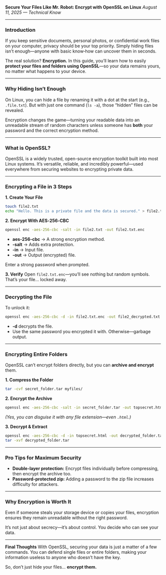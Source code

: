 **Secure Your Files Like Mr. Robot: Encrypt with OpenSSL on Linux**
*August 11, 2025 — Technical Know*

***

### Introduction

If you keep sensitive documents, personal photos, or confidential work files on your computer, privacy should be your top priority. Simply hiding files isn’t enough—anyone with basic know‑how can uncover them in seconds.

The real solution? **Encryption.**
In this guide, you’ll learn how to easily **protect your files and folders using OpenSSL**—so your data remains yours, no matter what happens to your device.

***

### Why Hiding Isn’t Enough

On Linux, you can hide a file by renaming it with a dot at the start (e.g., `.file.txt`). But with just one command (`ls -a`), those “hidden” files can be revealed.

Encryption changes the game—turning your readable data into an unreadable stream of random characters unless someone has **both** your password and the correct encryption method.

***

### What is OpenSSL?

OpenSSL is a widely trusted, open-source encryption toolkit built into most Linux systems. It’s versatile, reliable, and incredibly powerful—used everywhere from securing websites to encrypting private data.

***

### Encrypting a File in 3 Steps

**1. Create Your File**

```bash
touch file2.txt
echo "Hello. This is a private file and the data is secured." > file2.txt
```

**2. Encrypt With AES‑256‑CBC**

```bash
openssl enc -aes-256-cbc -salt -in file2.txt -out file2.txt.enc
```

- **aes-256-cbc** → A strong encryption method.
- **-salt** → Adds extra protection.
- **-in** → Input file.
- **-out** → Output (encrypted) file.

Enter a strong password when prompted.

**3. Verify**
Open `file2.txt.enc`—you’ll see nothing but random symbols. That’s your file… locked away.

***

### Decrypting the File

To unlock it:

```bash
openssl enc -aes-256-cbc -d -in file2.txt.enc -out file2_decrypted.txt
```

- **-d** decrypts the file.
- Use the same password you encrypted it with. Otherwise—garbage output.

***

### Encrypting Entire Folders

OpenSSL can’t encrypt folders directly, but you can **archive and encrypt** them.

**1. Compress the Folder**

```bash
tar -cvf secret_folder.tar myfiles/
```

**2. Encrypt the Archive**

```bash
openssl enc -aes-256-cbc -salt -in secret_folder.tar -out topsecret.html
```

*(Yes, you can disguise it with any file extension—even `.html`.)*

**3. Decrypt \& Extract**

```bash
openssl enc -aes-256-cbc -d -in topsecret.html -out decrypted_folder.tar
tar -xvf decrypted_folder.tar
```


***

### Pro Tips for Maximum Security

- **Double-layer protection:** Encrypt files individually before compressing, then encrypt the archive too.
- **Password-protected zip:** Adding a password to the zip file increases difficulty for attackers.

***

### Why Encryption is Worth It

Even if someone steals your storage device or copies your files, encryption ensures they remain unreadable without the right password.

It’s not just about secrecy—it’s about control. You decide who can see your data.

***

**Final Thoughts**
With OpenSSL, securing your data is just a matter of a few commands. You can defend single files or entire folders, making your information useless to anyone who doesn’t have the key.

So, don’t just hide your files… **encrypt them.**
